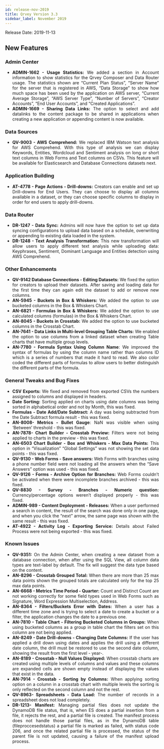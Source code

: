 ```yaml
---
id: release-nov-2019
title: Qrvey Version 3.3
sidebar_label: November 2019
---
```

<div style="text-align: justify">

Release Date: 2019-11-13
## New Features


### Admin Center



*   **ADMIN-1662 - Usage Statistics:** We added a section in Account information to show statistics for the Qrvey Composer and Data Router usage. The statistics shown are “Current Plan Status”, “Server Name” for the server that is registered in AWS, “Data Storage” to show how much space has been used by the application on AWS server, “Current Average Storage”, “AWS Server Type”, “Number of Servers”, “Creator Accounts”, “End User Accounts”, and “Created Applications”. 
*   **ADMIN-1669 - Sharing Data Links:** The option to select and add datalinks to the content package to be shared in applications when creating a new application or appending content is now available.

### Data Sources

*   **QV-9003 - AWS Comprehend:** We replaced IBM Watson text analysis for AWS Comprehend. With this type of  analysis we can display Keywords, Entities, Wordcloud and Sentiment analysis on long or short text columns in Web Forms and Text columns on CSVs. This feature will be available for Elasticsearch and Database Connections datasets next. 

### Application Building

*   **AT-4778 - Page Actions - Drill-downs:** Creators can enable and set up Drill-downs for End Users. They can choose to display all columns available in a dataset, or they can choose specific columns to display in order for end users to apply drill-downs. 

### Data Router

*   **DR-1247 - Data Sync:** Admins will now have the option to set up data syncing configurations to upload data based on a schedule, overwriting or appending to existing data loaded in the system. 
*   **DR-1248 - Text Analysis Transformation:** This new transformation will allow users to apply different text analysis while uploading data: Keyphrases, Sentiment, Dominant Language and Entities detection using AWS Comprehend.

### **Other Enhancements**

*   **QV-9142 Database Connections - Editing Datasets:** We fixed the option for creators to upload their datasets. After saving and loading data for the first time they can again edit the dataset to add or remove new columns. 
*   **AN-5945 - Buckets in Box & Whiskers:** We added the option to use bucketed columns in the Box & Whiskers Chart.
*   **AN-6821 - Formulas in Box & Whiskers:** We added the option to use calculated columns (formulas) in the Box & Whiskers Chart.
*   **AN-8045 - Buckets in Crosstab:** We added the option to use bucketed columns in the Crosstab Chart.
*   **AN-7641 - Data Links in Multi-level Grouping Table Charts:** We enabled the option to use columns from a linked dataset when creating Table charts that have multiple group levels. 
*   **AN-7780 - Formula Syntax Using Column Name**: We improved the syntax of formulas by using the column name rather than columns ID which is a series of numbers that made it hard to read. We also color coded the different parts of formulas to allow users to better distinguish the different parts of the formula. 

### **General Tweaks and Bug Fixes**

*   **CSV Exports:** We fixed and removed from exported CSVs the numbers assigned to columns and displayed in headers. 
*   **Date Sorting:** Sorting applied on charts using date columns was being sorted in alphabetical order and not by Month, this was fixed.  
*   **Formulas - Date Add/Date Subtract:** A day was being subtracted from the Date Subtract formula result - this was fixed.
*   **AN-8008- Metrics - Bullet Gauge**: NaN was visible when using ‘Between’ threshold - this was fixed.
*   **AN-7878- Chart Builder - Crosstab Preview:** Filters were not being applied to charts in the preview - this was fixed.
*   **AN-6503 Chart Builder - Box and Whiskers - Max Data Points:** This option in “Visualization” “Global Settings” was not showing the set data points - this was fixed.
*   **QV-9130 - Web Forms - Save answers:** Web Forms with branches using a phone number field were not loading all the answers when the “Save Answers” option was used - this was fixed.
*   **QV-9126 - Forms - Archive Option for Branches:** Web Forms couldn’t be activated when there were incomplete branches archived - this was fixed.
*   **QV-8830 - Survey - Branches - Numeric question:** Currency/percentage options weren’t displayed properly - this was fixed.
*   **ADMIN-989 - Content Deployment - Releases:** When a user performed a search in content, the result of the search was done only in one page, and when you click the “next” arrow, the same page was shown with the same result - this was fixed.
*   **AT-4922 - Activity Log - Exporting Service:** Details about Failed Process were not being exported - this was fixed.

### **Known Issues**

*   **QV-9351:** On the Admin Center, when creating a new dataset from a database connection, when after using the SQL View, all column data types are text-label by default. The fix will suggest the data type based on the content.
*   **AN-8296 - Crosstab Grouped Total:** When there are more than 25 max data points shown the grouped totals are calculated only  for the top 25 max data points. 
*   **AN-6668 - Metrics Time Period - Quarter:** Count and Distinct Count are not working correctly for some field types used in Web Forms such as Signature, Word Expression Multiselection, Address.
*   **AN-8364 - Filters/Buckets Error with Dates:** When a user has a different time zone and is trying to select a date to create a bucket or a filter, the application changes the date to a previous one. 
*   **AN-7810 - Table Chart - Filtering Bucketed Columns in Groups:**  When using bucketed columns as a group in table chart the filters set on this column are not being applied. 
*   **AN-8249 - Date Drill-downs - Changing Date Columns:** If the user has applied a drill down using dates and applies the drill using a different date column, the drill  must be restored to use the second date column, showing the result from the first level - year-. 
*   **AN-8189 - Crosstab - Null Values Displayed:** When crosstab charts are created using multiple levels of columns and values and these columns are expanded cells are shown empty instead of displaying the values that exist in the data.
*   **AN-7914 - Crosstab - Sorting by Columns:** When applying sorting option on a column in a crosstab chart with multiple levels the sorting is only reflected on the second column and not the rest.  
*   **QV-8963- Spreadsheets - Data Load:** The number of records in a spreadsheet does not load completely.
*   **DR-1213- Manifest:** Managing partial files does not update the DynamoDB file status, that is, when ES does a partial insertion from a file, it rejects the rest, and a partial file is created. The manifest process does not handle those partial files, as in the DynamoDB table (fileproccesedstatus) a partial file is marked as failed, with status code 206, and once the related partial file is processed, the status of the parent file is not updated, causing a failure of the manifest upload process.
